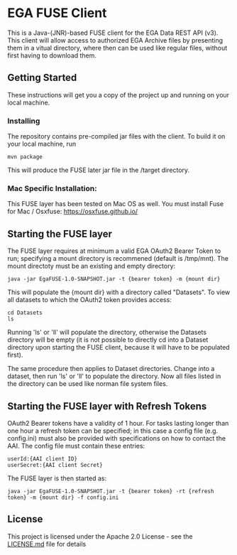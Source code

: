 # EGA FUSE Client

This is a Java-(JNR)-based FUSE client for the EGA Data REST API (v3). This client will allow access to authorized EGA Archive files by presenting them in a vitual directory, where then can be used like regular files, without first having to download them.

## Getting Started

These instructions will get you a copy of the project up and running on your local machine.

### Installing

The repository contains pre-compiled jar files with the client. To build it on your local machine, run

```
mvn package
```

This will produce the FUSE later jar file in the /target directory.

### Mac Specific Installation:

This FUSE layer has been tested on Mac OS as well. You must install Fuse for Mac / Osxfuse: https://osxfuse.github.io/ 

## Starting the FUSE layer

The FUSE layer requires at minimum a valid EGA OAuth2 Bearer Token to run; specifying a mount directory is recommened (default is /tmp/mnt). The mount directoty must be an existing and empty directory:

```
java -jar EgaFUSE-1.0-SNAPSHOT.jar -t {bearer token} -m {mount dir}
```

This will populate the {mount dir} with a directory called "Datasets". To view all datasets to which the OAuth2 token provides access:

```
cd Datasets
ls
```

Running 'ls' or 'll' will populate the directory, otherwise the Datasets directory will be empty (it is not possible to directly cd into a Dataset directory upon starting the FUSE client, because it will have to be populated first).

The same procedure then applies to Dataset directories. Change into a dataset, then run 'ls' or 'll' to populate the directory. Now all files listed in the directory can be used like norman file system files.

## Starting the FUSE layer with Refresh Tokens

OAuth2 Bearer tokens have a validity of 1 hour. For tasks lasting longer than one hour a refresh token can be specified; in this case a config file (e.g. config.ini) must also be provided with specifications on how to contact the AAI. The config file must contain these entries:

```
userId:{AAI client ID}
userSecret:{AAI client Secret}
```

The FUSE layer is then started as:

```
java -jar EgaFUSE-1.0-SNAPSHOT.jar -t {bearer token} -rt {refresh token} -m {mount dir} -f config.ini
```

## License

This project is licensed under the Apache 2.0 License - see the [LICENSE.md](LICENSE.md) file for details

